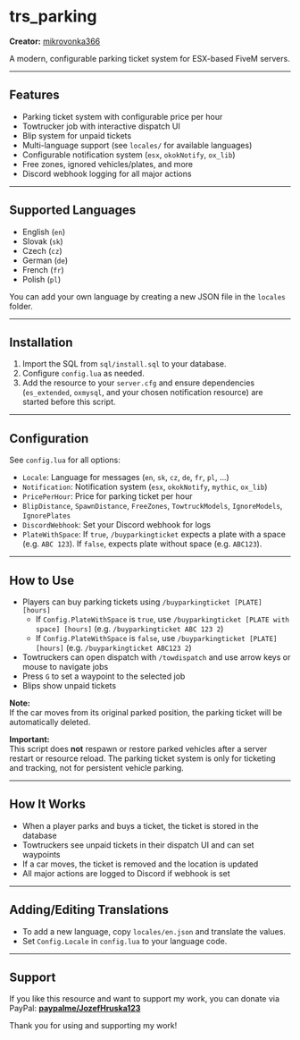 # trs_parking

**Creator:** [mikrovonka366](https://github.com/mikrovonka366)

A modern, configurable parking ticket system for ESX-based FiveM servers.

---

## Features

- Parking ticket system with configurable price per hour
- Towtrucker job with interactive dispatch UI
- Blip system for unpaid tickets
- Multi-language support (see `locales/` for available languages)
- Configurable notification system (`esx`, `okokNotify`, `ox_lib`)
- Free zones, ignored vehicles/plates, and more
- Discord webhook logging for all major actions

---

## Supported Languages

- English (`en`)
- Slovak (`sk`)
- Czech (`cz`)
- German (`de`)
- French (`fr`)
- Polish (`pl`)

You can add your own language by creating a new JSON file in the `locales` folder.

---

## Installation

1. Import the SQL from `sql/install.sql` to your database.
2. Configure `config.lua` as needed.
3. Add the resource to your `server.cfg` and ensure dependencies (`es_extended`, `oxmysql`, and your chosen notification resource) are started before this script.

---

## Configuration

See `config.lua` for all options:

- `Locale`: Language for messages (`en`, `sk`, `cz`, `de`, `fr`, `pl`, ...)
- `Notification`: Notification system (`esx`, `okokNotify`, `mythic`, `ox_lib`)
- `PricePerHour`: Price for parking ticket per hour
- `BlipDistance`, `SpawnDistance`, `FreeZones`, `TowtruckModels`, `IgnoreModels`, `IgnorePlates`
- `DiscordWebhook`: Set your Discord webhook for logs
- `PlateWithSpace`: If `true`, `/buyparkingticket` expects a plate with a space (e.g. `ABC 123`). If `false`, expects plate without space (e.g. `ABC123`).

---

## How to Use

- Players can buy parking tickets using `/buyparkingticket [PLATE] [hours]`
  - If `Config.PlateWithSpace` is `true`, use `/buyparkingticket [PLATE with space] [hours]` (e.g. `/buyparkingticket ABC 123 2`)
  - If `Config.PlateWithSpace` is `false`, use `/buyparkingticket [PLATE] [hours]` (e.g. `/buyparkingticket ABC123 2`)
- Towtruckers can open dispatch with `/towdispatch` and use arrow keys or mouse to navigate jobs
- Press `G` to set a waypoint to the selected job
- Blips show unpaid tickets

**Note:**  
If the car moves from its original parked position, the parking ticket will be automatically deleted.

**Important:**  
This script does **not** respawn or restore parked vehicles after a server restart or resource reload. The parking ticket system is only for ticketing and tracking, not for persistent vehicle parking.  

---

## How It Works

- When a player parks and buys a ticket, the ticket is stored in the database
- Towtruckers see unpaid tickets in their dispatch UI and can set waypoints
- If a car moves, the ticket is removed and the location is updated
- All major actions are logged to Discord if webhook is set

---

## Adding/Editing Translations

- To add a new language, copy `locales/en.json` and translate the values.
- Set `Config.Locale` in `config.lua` to your language code.

---

## Support

If you like this resource and want to support my work, you can donate via PayPal: **[paypalme/JozefHruska123](https://www.paypal.com/paypalme/JozefHruska123)**

Thank you for using and supporting my work!

